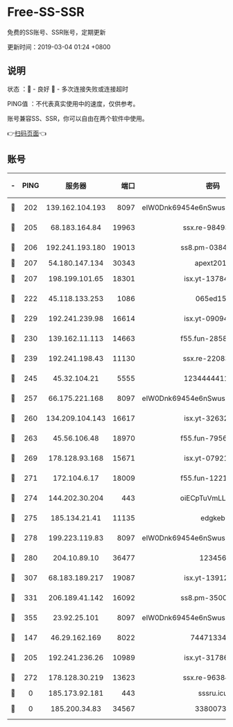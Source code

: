 # Free-SS-SSR

免费的SS账号、SSR账号，定期更新

更新时间：2019-03-04 01:24 +0800

## 说明

状态     ：🙂 - 良好 🙁 - 多次连接失败或连接超时

PING值   ：不代表真实使用中的速度，仅供参考。

账号兼容SS、SSR，你可以自由在两个软件中使用。

👉[扫码页面](https://liesauer.github.io/free-ss-ssr.github.io/)👈

## 账号

|-|PING|服务器|端口|密码|加密方式|区域|
|:----:|:----:|:-----:|-----:|:----:|:----:|:----:|
|🙂|202|139.162.104.193|8097|eIW0Dnk69454e6nSwuspv9DmS201tQ0D|aes-256-cfb|JP|
|🙂|205|68.183.164.84|19963|ssx.re-98493930|aes-256-cfb|US|
|🙂|206|192.241.193.180|19013|ss8.pm-03842768|aes-256-cfb|US|
|🙂|207|54.180.147.134|30343|apext2019|chacha20|KR|
|🙂|207|198.199.101.65|18301|isx.yt-13784325|aes-256-cfb|US|
|🙂|222|45.118.133.253|1086|065ed15a|aes-256-cfb|SG|
|🙂|229|192.241.239.98|16614|isx.yt-09094169|aes-256-cfb|US|
|🙂|230|139.162.11.113|14663|f55.fun-28583280|aes-256-cfb|SG|
|🙂|239|192.241.198.43|11130|ssx.re-22083061|aes-256-cfb|US|
|🙂|245|45.32.104.21|5555|1234444411111|aes-256-cfb|SG|
|🙂|257|66.175.221.168|8097|eIW0Dnk69454e6nSwuspv9DmS201tQ0D|aes-256-cfb|US|
|🙂|260|134.209.104.143|16617|isx.yt-32632339|aes-256-cfb|SG|
|🙂|263|45.56.106.48|18970|f55.fun-79568034|aes-256-cfb|US|
|🙂|269|178.128.93.168|15671|isx.yt-07921644|aes-256-cfb|SG|
|🙂|271|172.104.6.17|18009|f55.fun-12212808|aes-256-cfb|US|
|🙂|274|144.202.30.204|443|oiECpTuVmLLxk4Ts|aes-256-cfb|US|
|🙂|275|185.134.21.41|11135|edgkeb|aes-256-cfb|GB|
|🙂|278|199.223.119.83|8097|eIW0Dnk69454e6nSwuspv9DmS201tQ0D|aes-256-cfb|US|
|🙂|280|204.10.89.10|36477|123456|aes-256-cfb|US|
|🙂|307|68.183.189.217|19087|isx.yt-13912703|aes-256-cfb|SG|
|🙂|331|206.189.41.142|16092|ss8.pm-35002158|aes-256-cfb|SG|
|🙂|355|23.92.25.101|8097|eIW0Dnk69454e6nSwuspv9DmS201tQ0D|aes-256-cfb|US|
|🙂|147|46.29.162.169|8022|7447133485|aes-256-cfb|RU|
|🙂|205|192.241.236.26|10989|isx.yt-31786125|aes-256-cfb|US|
|🙂|272|178.128.30.219|13623|ssx.re-96384846|aes-256-cfb|SG|
|🙁|0|185.173.92.181|443|sssru.icu|rc4-md5|RU|
|🙁|0|185.200.34.83|34567|33800731|aes-256-cfb|US|
